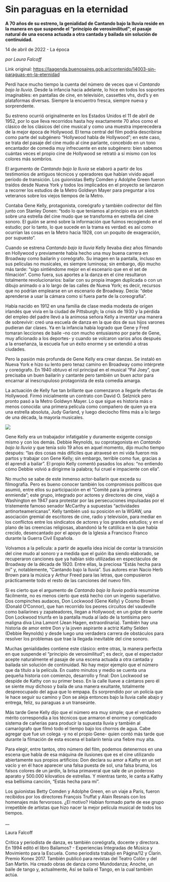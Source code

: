 # Sin paraguas en la eternidad

**A 70 años de su estreno, la genialidad de Cantando bajo la lluvia reside en la manera en que suspende el “principio de verosimilitud”; el pasaje natural de una escena actuada a otra cantada y bailada sin solución de continuidad.**

14 de abril de 2022 - La época

_por Laura Falcoff_

Link original: https://laagenda.buenosaires.gob.ar/contenido/14003-sin-paraguas-en-la-eternidad



Perdí hace mucho tiempo la cuenta del número de veces que vi *Cantando bajo la lluvia*. Desde la infancia hacia adelante, lo hice en todos los soportes imaginables: en pantallas de cine, en televisión, cassettes vhs, dvd’s y en plataformas diversas. Siempre la encuentro fresca, siempre nueva y sorprendente.




Su estreno ocurrió originalmente en los Estados Unidos el 11 de abril de 1952, por lo que lleva recorridos hasta hoy exactamente 70 años como el clásico de los clásicos del cine musical y como una muestra imperecedera de la mejor época de Hollywood. El tema central del film podría describirse como parte del subgénero “Hollywood habla de Hollywood”; en este caso, se trata del pasaje del cine mudo al cine parlante, concebido en un tono encantador de comedia muy infrecuente en este subgénero: bien sabemos cuántas veces el propio cine de Hollywood se retrató a sí mismo con los colores más sombríos.




El argumento de *Cantando bajo la lluvia* se elaboró a partir de los testimonios de antiguos técnicos y operadores que habían vivido aquel período de transición. Los guionistas Betty Comden y Adolphe Green fueron traídos desde Nueva York y todos los implicados en el proyecto se lanzaron a recorrer los estudios de la Metro Goldwyn Mayer para preguntar a los veteranos sobre los viejos tiempos de la Metro.




Contaba Gene Kelly, protagonista, coreógrafo y también codirector del film junto con Stanley Donen: “todo lo que teníamos al principio era un sketch sobre una estrella del cine mudo que se transforma en estrella del cine sonoro. El guión se armó sobre la información que fuimos recogiendo en el estudio; por lo tanto, lo que sucede en la trama es verdad: es así como ocurrían las cosas en la Metro hacia 1928, con un poquito de exageración, por supuesto”.




Cuando se estrena *Cantando bajo la lluvia* Kelly llevaba diez años filmando en Hollywood y previamente había hecho una muy buena carrera en Broadway como bailarín y coreógrafo. Su imagen en la pantalla, incluso en sus películas no musicales, es siempre luminosa; sin embargo, dijo mucho más tarde: “sigo sintiéndome mejor en el escenario que en el set de filmación”. Como fuera, sus aportes a la danza en el cine resultaron totalmente revolucionarios: bailar con su propia imagen duplicada o con un dibujo animado o a lo largo de las calles de Nueva York; es decir, recursos que no podrían emplearse en un escenario de Broadway. Decía: “debe aprenderse a usar la cámara como si fuera parte de la coreografía”.




Había nacido en 1912 en una familia de clase media modesta de origen irlandés que vivía en la ciudad de Pittsburgh; la crisis de 1930 y la pérdida del empleo del padre llevó a la animosa señora Kelly a inventar una manera de sobrevivir: creó una escuela de danza en la que dos de sus hijos varones pudieran dar clases. Ya en la infancia había logrado que Gene y Fred tomaran lecciones de baile –no con mucho entusiasmo por parte de Gene, muy aficionado a los deportes- y cuando se volcaron varios años después a la enseñanza, la escuela fue un éxito enorme y se extendió a otras ciudades.




Pero la pasión más profunda de Gene Kelly era crear danzas. Se instaló en Nueva York e hizo su lento pero tenaz camino en Broadway como intérprete y coreógrafo. En 1940 obtuvo el rol principal en el musical “Pal Joey”, que precisaba un buen bailarín y cantante pero también un buen actor para encarnar al inescrupuloso protagonista de esta comedia amarga.




La actuación de Kelly fue tan brillante que comenzaron a llegarle ofertas de Hollywood. Firmó inicialmente un contrato con David O. Selznick pero pronto pasó a la Metro Goldwyn Mayer. Lo que sigue es historia más o menos conocida: una primera película como compañero de quien ya era una estrella absoluta, Judy Garland, y luego dieciocho films más a lo largo de una década, la mayoría musicales.




[![](https://img.youtube.com/vi/gNuZbKdaxic/0.jpg)](https://www.youtube.com/watch?v=gNuZbKdaxic)




Gene Kelly era un trabajador infatigable y duramente exigente consigo mismo y con los demás. Debbie Reynolds, su coprotagonista en *Cantando bajo la lluvia* y que tenía solo 19 años en aquel momento, dijo mucho tiempo después: “las dos cosas más difíciles que atravesé en mi vida fueron mis partos y trabajar con Gene Kelly; sin embargo, terrible como fue, gracias a él aprendí a bailar”. El propio Kelly comentó pasados los años: “no entiendo cómo Debbie volvió a dirigirme la palabra; fui cruel e impaciente con ella”.




No mucho se sabe de este inmenso actor-bailarín que exceda su filmografía. Pero es bueno conocer también los compromisos políticos que asumió, entre ellos su participación en el “Comité para la primera enmienda”; este grupo, integrado por actores y directores de cine, viajó a Washington en 1947 para protestar por las persecuciones impulsadas por el tristemente famoso senador McCarthy a supuestas “actividades antinorteamericanas”. Kelly también usó su posición en la WGAW, una asociación gremial de escritores de cine, radio y televisión, para mediar en los conflictos entre los sindicatos de actores y los grandes estudios; y en el plano de las creencias religiosas, abandonó la fe católica en la que había crecido, desencantado por el apoyo de la Iglesia a Francisco Franco durante la Guerra Civil Española.




Volvamos a la película: a partir de aquella idea inicial de contar la transición del cine mudo al sonoro y a medida que el guión iba siendo elaborado, se recuperaron canciones que ya habían sido utilizadas en espectáculos de Broadway de la década de 1920. Entre ellas, la preciosa “Estás hecha para mí” y, notablemente, “Cantando bajo la lluvia”. Sus autores eran Nacio Herb Brown para la música y Arthur Freed para las letras, que compusieron prácticamente todo el resto de las canciones del nuevo film.




Si es cierto que el argumento de *Cantando bajo la lluvia* podría resumirse fácilmente, no es menos cierto que está hecho con un ingenio superlativo. Dos compinches audaces, Don Lockwood (Gene Kelly) y Cosmo Brown (Donald O’Connor), que han recorrido los peores circuitos del vaudeville como bailarines y zapateadores, llegan a Hollywood; en un golpe de suerte Don Lockwood triunfa en la pantalla muda al lado de la tontísima pero maligna diva Lina Lamont (Jean Hagen, extraordinaria). También hay una historia de amor entre Don y la joven aspirante a actriz Kathy Selden (Debbie Reynolds) y desde luego una verdadera carrera de obstáculos para resolver los problemas que trae la llegada inevitable del cine sonoro.




Muchas genialidades contiene este clásico: entre otras, la manera perfecta en que suspende el “principio de verosimilitud”; es decir, que el espectador acepte naturalmente el pasaje de una escena actuada a otra cantada y bailada sin solución de continuidad. No hay mejor ejemplo que el número que da título a la película. En cuatro minutos y medio se cuenta una pequeña historia con comienzo, desarrollo y final: Don Lockwood se despide de Kathy con su primer beso. En la calle llueve a cántaros pero él se siente muy dichoso y baila de una manera exultante, totalmente despreocupado del agua que lo empapa. Es sorprendido por un policía que le hace seguir su camino y Don se aleja entonces bajo la lluvia calle abajo y entrega, feliz, su paraguas a un transeúnte.




Más tarde Gene Kelly dijo que el número era muy simple; que el verdadero mérito correspondía a los técnicos que armaron el enorme y complicado sistema de cañerías para producir la supuesta lluvia y también al camarógrafo que filmó todo el tiempo bajo los chorros de agua. Cabe agregar que fue un colega -y no el propio Gene- quien contó más tarde que durante la filmación de esta escena el bailarín tenía una fiebre muy alta.




Para elegir, entre tantos, otro número del film, podemos detenernos en una escena que habla de esa máquina de ilusiones que es el cine utilizando abiertamente sus propios artificios: Don declara su amor a Kathy en un set vacío y en él hace aparecer una falsa puesta de sol, una falsa bruma, los falsos colores de un jardín, la brisa primaveral que sale de un poderoso aparato y 500.000 kilovatios de estrellas. Y mientras tanto, le canta a Kathy esa bellísima canción, “Estás hecha para mí”.




Los guionistas Betty Comden y Adolphe Green, en un viaje a París, fueron recibidos por los directores François Truffat y Alain Resnais con los homenajes más fervorosos. ¿El motivo? Habían formado parte de ese grupo irrepetible de artistas que hizo nacer la mejor película musical de todos los tiempos.




\_\_




Laura Falcoff




Crítica y periodista de danza, es también coreógrafa, docente y directora. En 1994 editó el libro Bailamos? - Experiencias Integradas de Música y Movimiento para la Escuela. Como periodista trabajó en Página/12 y Clarín. Premio Konex 2017. También publicó para revistas del Teatro Colón y del San Martín. Ha creado obras de danza como Mundodanza; Anoche, un baile de tango y, actualmente, Así se baila el Tango, en la cual también actúa.



